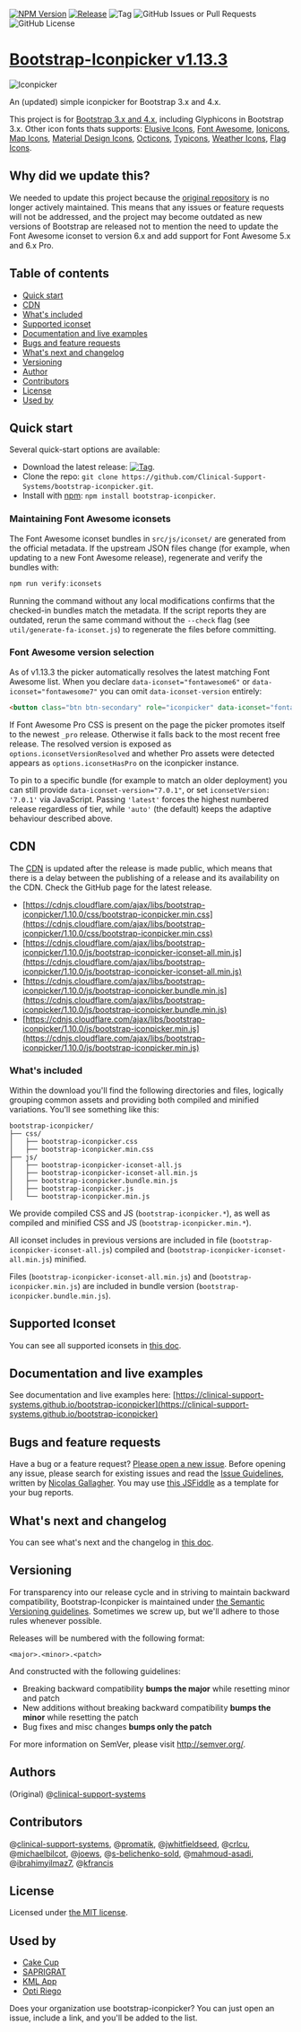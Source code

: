 [![NPM Version](https://img.shields.io/npm/v/css-bootstrap-iconpicker)](https://www.npmjs.com/package/css-bootstrap-iconpicker)
[![Release](https://img.shields.io/github/v/release/clinical-support-systems/bootstrap-iconpicker)](https://github.com/Clinical-Support-Systems/bootstrap-iconpicker/releases)
![Tag](https://img.shields.io/github/v/tag/clinical-support-systems/bootstrap-iconpicker)
![GitHub Issues or Pull Requests](https://img.shields.io/github/issues/clinical-support-systems/bootstrap-iconpicker)
![GitHub License](https://img.shields.io/github/license/clinical-support-systems/bootstrap-iconpicker)

# [Bootstrap-Iconpicker v1.13.3]([http://clinical-support-systems.github.io/bootstrap-iconpicker](https://clinical-support-systems.github.io/bootstrap-iconpicker/))
![Iconpicker](bootstrap-iconpicker_4x.png)

An (updated) simple iconpicker for Bootstrap 3.x and 4.x.

This project is for [Bootstrap 3.x and 4.x](http://getbootstrap.com/), including Glyphicons in Bootstrap 3.x.
Other icon fonts thats supports: [Elusive Icons](http://press.codes/downloads/elusive-icons-webfont/), [Font Awesome](http://fontawesome.io/), [Ionicons](http://ionicons.com/), [Map Icons](http://map-icons.com/), [Material Design Icons](http://zavoloklom.github.io/material-design-iconic-font/), [Octicons](https://octicons.github.com/), [Typicons](http://typicons.com), [Weather Icons](http://erikflowers.github.io/weather-icons/), [Flag Icons](http://flag-icon-css.lip.is/).

## Why did we update this?

We needed to update this project because the [original repository](https://github.com/victor-valencia/bootstrap-iconpicker) is no longer actively maintained. This means that any issues or feature requests will not be addressed, and the project may become outdated as new versions of Bootstrap are released not to mention the need to update the Font Awesome iconset to version 6.x and add support for Font Awesome 5.x and 6.x Pro.

## Table of contents
- [Quick start](#quick-start)
- [CDN](#cdn)
- [What's included](#whats-included)
- [Supported iconset](#supported-iconset)
- [Documentation and live examples](#documentation-and-live-examples)
- [Bugs and feature requests](#bugs-and-feature-requests)
- [What's next and changelog](#whats-next-and-changelog)
- [Versioning](#versioning)
- [Author](#author)
- [Contributors](#contributors)
- [License](#license)
- [Used by](#used-by)

## Quick start

Several quick-start options are available:

- Download the latest release: [![Tag](http://img.shields.io/github/release/Clinical-Support-Systems/bootstrap-iconpicker.svg)](https://github.com/Clinical-Support-Systems/bootstrap-iconpicker/archive/v1.10.0.zip).
- Clone the repo: `git clone https://github.com/Clinical-Support-Systems/bootstrap-iconpicker.git`.
- Install with [npm](https://www.npmjs.com): `npm install bootstrap-iconpicker`.

### Maintaining Font Awesome iconsets

The Font Awesome iconset bundles in `src/js/iconset/` are generated from the official metadata. If the upstream JSON files change (for example, when updating to a new Font Awesome release), regenerate and verify the bundles with:

```powershell
npm run verify:iconsets
```

Running the command without any local modifications confirms that the checked-in bundles match the metadata. If the script reports they are outdated, rerun the same command without the `--check` flag (see `util/generate-fa-iconset.js`) to regenerate the files before committing.

### Font Awesome version selection

As of v1.13.3 the picker automatically resolves the latest matching Font Awesome list. When you declare `data-iconset="fontawesome6"` or `data-iconset="fontawesome7"` you can omit `data-iconset-version` entirely:

```html
<button class="btn btn-secondary" role="iconpicker" data-iconset="fontawesome7" data-icon="fat fa-tombstone"></button>
```

If Font Awesome Pro CSS is present on the page the picker promotes itself to the newest `_pro` release. Otherwise it falls back to the most recent free release. The resolved version is exposed as `options.iconsetVersionResolved` and whether Pro assets were detected appears as `options.iconsetHasPro` on the iconpicker instance.

To pin to a specific bundle (for example to match an older deployment) you can still provide `data-iconset-version="7.0.1"`, or set `iconsetVersion: '7.0.1'` via JavaScript. Passing `'latest'` forces the highest numbered release regardless of tier, while `'auto'` (the default) keeps the adaptive behaviour described above.

## CDN

The [CDN](https://cdnjs.com/libraries/bootstrap-iconpicker) is updated after the release is made public, which means that there is a delay between the publishing of a release and its availability on the CDN. Check the GitHub page for the latest release.

- [https://cdnjs.cloudflare.com/ajax/libs/bootstrap-iconpicker/1.10.0/css/bootstrap-iconpicker.min.css](https://cdnjs.cloudflare.com/ajax/libs/bootstrap-iconpicker/1.10.0/css/bootstrap-iconpicker.min.css)
- [https://cdnjs.cloudflare.com/ajax/libs/bootstrap-iconpicker/1.10.0/js/bootstrap-iconpicker-iconset-all.min.js](https://cdnjs.cloudflare.com/ajax/libs/bootstrap-iconpicker/1.10.0/js/bootstrap-iconpicker-iconset-all.min.js)
- [https://cdnjs.cloudflare.com/ajax/libs/bootstrap-iconpicker/1.10.0/js/bootstrap-iconpicker.bundle.min.js](https://cdnjs.cloudflare.com/ajax/libs/bootstrap-iconpicker/1.10.0/js/bootstrap-iconpicker.bundle.min.js)
- [https://cdnjs.cloudflare.com/ajax/libs/bootstrap-iconpicker/1.10.0/js/bootstrap-iconpicker.min.js](https://cdnjs.cloudflare.com/ajax/libs/bootstrap-iconpicker/1.10.0/js/bootstrap-iconpicker.min.js)

### What's included
Within the download you'll find the following directories and files, logically grouping common assets and providing both compiled and minified variations. You'll see something like this:

```
bootstrap-iconpicker/
├── css/
│   ├── bootstrap-iconpicker.css
│   ├── bootstrap-iconpicker.min.css
├── js/
│   ├── bootstrap-iconpicker-iconset-all.js
│   ├── bootstrap-iconpicker-iconset-all.min.js
│   ├── bootstrap-iconpicker.bundle.min.js
│   ├── bootstrap-iconpicker.js
│   └── bootstrap-iconpicker.min.js
```

We provide compiled CSS and JS (`bootstrap-iconpicker.*`), as well as compiled and minified CSS and JS (`bootstrap-iconpicker.min.*`).

All iconset includes in previous versions are included in file (`bootstrap-iconpicker-iconset-all.js`) compiled and (`bootstrap-iconpicker-iconset-all.min.js`) minified.

Files (`bootstrap-iconpicker-iconset-all.min.js`) and (`bootstrap-iconpicker.min.js`) are included in bundle version (`bootstrap-iconpicker.bundle.min.js`).

## Supported Iconset
You can see all supported iconsets in [this doc](docs/SUPPORTED.md).

## Documentation and live examples
See documentation and live examples here: [https://clinical-support-systems.github.io/bootstrap-iconpicker](https://clinical-support-systems.github.io/bootstrap-iconpicker)

## Bugs and feature requests
Have a bug or a feature request? [Please open a new issue](https://github.com/Clinical-Support-Systems/bootstrap-iconpicker/issues). Before opening any issue, please search for existing issues and read the [Issue Guidelines](https://github.com/necolas/issue-guidelines), written by [Nicolas Gallagher](https://github.com/necolas/).
You may use [this JSFiddle](http://jsfiddle.net/victor_valencia/y1q541ar/) as a template for your bug reports.

## What's next and changelog
You can see what's next and the changelog in [this doc](docs/CHANGELOG.md).

## Versioning
For transparency into our release cycle and in striving to maintain backward compatibility, Bootstrap-Iconpicker is maintained under [the Semantic Versioning guidelines](http://semver.org/). Sometimes we screw up, but we'll adhere to those rules whenever possible.

Releases will be numbered with the following format:

`<major>.<minor>.<patch>`

And constructed with the following guidelines:

- Breaking backward compatibility **bumps the major** while resetting minor and patch
- New additions without breaking backward compatibility **bumps the minor** while resetting the patch
- Bug fixes and misc changes **bumps only the patch**

For more information on SemVer, please visit <http://semver.org/>.

## Authors
(Original) @[clinical-support-systems](https://github.com/clinical-support-systems)

## Contributors
@[clinical-support-systems](https://github.com/clinical-support-systems), @[promatik](https://github.com/promatik), @[jwhitfieldseed](https://github.com/jwhitfieldseed), @[crlcu](https://github.com/crlcu), @[michaelbilcot](https://github.com/michaelbilcot), @[joews](https://github.com/joews), @[s-belichenko-sold](https://github.com/s-belichenko-sold), @[mahmoud-asadi](https://github.com/mahmoud-asadi), @[ibrahimyilmaz7](https://github.com/ibrahimyilmaz7), @[kfrancis](https://github.com/kfrancis)

## License
Licensed under [the MIT license](LICENSE).

## Used by
- [Cake Cup](http://cake-cup.herokuapp.com/)
- [SAPRIGRAT](http://www.saprigrat.mx/)
- [KML App](http://kml-riegotec.herokuapp.com/)
- [Opti Riego](http://optiriego.herokuapp.com/)

Does your organization use bootstrap-iconpicker?
You can just open an issue, include a link, and you'll be added to the list.
